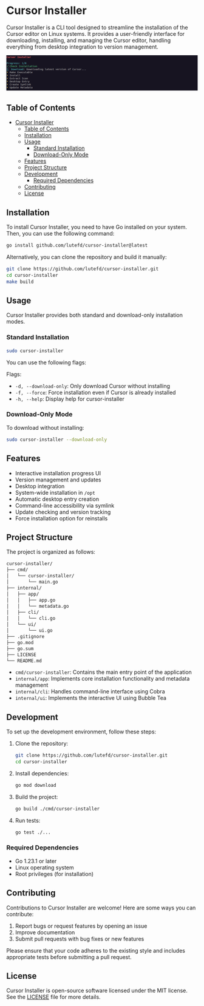 # Cursor Installer

Cursor Installer is a CLI tool designed to streamline the installation of the Cursor editor on Linux systems. It provides a user-friendly interface for downloading, installing, and managing the Cursor editor, handling everything from desktop integration to version management.

![Cursor Installer Hero](docs/assets/cursor-installer-hero.png)

## Table of Contents

- [Cursor Installer](#cursor-installer)
  - [Table of Contents](#table-of-contents)
  - [Installation](#installation)
  - [Usage](#usage)
    - [Standard Installation](#standard-installation)
    - [Download-Only Mode](#download-only-mode)
  - [Features](#features)
  - [Project Structure](#project-structure)
  - [Development](#development)
    - [Required Dependencies](#required-dependencies)
  - [Contributing](#contributing)
  - [License](#license)

## Installation

To install Cursor Installer, you need to have Go installed on your system. Then, you can use the following command:

```bash
go install github.com/lutefd/cursor-installer@latest
```

Alternatively, you can clone the repository and build it manually:

```bash
git clone https://github.com/lutefd/cursor-installer.git
cd cursor-installer
make build
```

## Usage

Cursor Installer provides both standard and download-only installation modes.

### Standard Installation

```bash
sudo cursor-installer
```

You can use the following flags:

Flags:

- `-d, --download-only`: Only download Cursor without installing
- `-f, --force`: Force installation even if Cursor is already installed
- `-h, --help`: Display help for cursor-installer

### Download-Only Mode

To download without installing:

```bash
sudo cursor-installer --download-only
```

## Features

- Interactive installation progress UI
- Version management and updates
- Desktop integration
- System-wide installation in `/opt`
- Automatic desktop entry creation
- Command-line accessibility via symlink
- Update checking and version tracking
- Force installation option for reinstalls

## Project Structure

The project is organized as follows:

```
cursor-installer/
├── cmd/
│   └── cursor-installer/
│       └── main.go
├── internal/
│   ├── app/
│   │   ├── app.go
│   │   └── metadata.go
│   ├── cli/
│   │   └── cli.go
│   └── ui/
│       └── ui.go
├── .gitignore
├── go.mod
├── go.sum
├── LICENSE
└── README.md
```

- `cmd/cursor-installer`: Contains the main entry point of the application
- `internal/app`: Implements core installation functionality and metadata management
- `internal/cli`: Handles command-line interface using Cobra
- `internal/ui`: Implements the interactive UI using Bubble Tea

## Development

To set up the development environment, follow these steps:

1. Clone the repository:

   ```bash
   git clone https://github.com/lutefd/cursor-installer.git
   cd cursor-installer
   ```

2. Install dependencies:

   ```bash
   go mod download
   ```

3. Build the project:

   ```bash
   go build ./cmd/cursor-installer
   ```

4. Run tests:
   ```bash
   go test ./...
   ```

### Required Dependencies

- Go 1.23.1 or later
- Linux operating system
- Root privileges (for installation)

## Contributing

Contributions to Cursor Installer are welcome! Here are some ways you can contribute:

1. Report bugs or request features by opening an issue
2. Improve documentation
3. Submit pull requests with bug fixes or new features

Please ensure that your code adheres to the existing style and includes appropriate tests before submitting a pull request.

## License

Cursor Installer is open-source software licensed under the MIT license. See the [LICENSE](LICENSE) file for more details.
